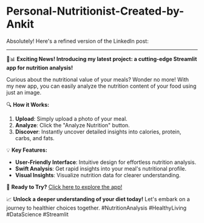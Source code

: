 # Personal-Nutritionist-Created-by-Ankit

Absolutely! Here's a refined version of the LinkedIn post:

---

🍏📊 **Exciting News! Introducing my latest project: a cutting-edge Streamlit app for nutrition analysis!**

Curious about the nutritional value of your meals? Wonder no more! With my new app, you can easily analyze the nutrition content of your food using just an image.

🔍 **How it Works:**
1. **Upload**: Simply upload a photo of your meal.
2. **Analyze**: Click the "Analyze Nutrition" button.
3. **Discover**: Instantly uncover detailed insights into calories, protein, carbs, and fats.

💡 **Key Features:**
- **User-Friendly Interface**: Intuitive design for effortless nutrition analysis.
- **Swift Analysis**: Get rapid insights into your meal's nutritional profile.
- **Visual Insights**: Visualize nutrition data for clearer understanding.

🌟 **Ready to Try?** [Click here to explore the app!](your_app_link_here)

📈 **Unlock a deeper understanding of your diet today!** Let's embark on a journey to healthier choices together. #NutritionAnalysis #HealthyLiving #DataScience #Streamlit
